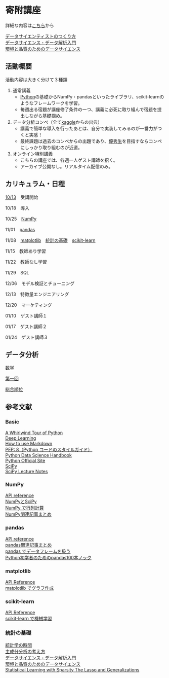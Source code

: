 # 寄附講座
詳細な内容は[こちら](https://gci.t.u-tokyo.ac.jp/gci-2022-winter/)から

[データサイエンティストのつくり方](https://www.slideshare.net/shoheihido/120913-pfi-dist)  
[データサイエンス・データ解析入門](https://www.stat.go.jp/teacher/comp-learn-04.html)  
[環境と品質のためのデータサイエンス](http://data-science.tokyo/)
## 活動概要
活動内容は大きく分けて３種類
1. 通常講義
    - [Python](https://note.nkmk.me/python/)の基礎からNumPy・pandasといったライブラリ、scikit-learnのようなフレームワークを学習。
    - 毎週出る宿題が講座修了条件の一つ、講義に必死に取り組んで宿題を提出しながら基礎掴め。
2. データ分析コンペ（全て[kaggle](https://github.com/alicelindel3/kaggle)からの出典）
    - 講義で簡単な導入を行ったあとは、自分で実装してみるのが一番力がつくと実感！
    - 最終課題は過去のコンペからの出題であり、[優秀生](https://gci.t.u-tokyo.ac.jp/deans_list/)を目指すならコンペにしっかり取り組むのが近道。
3. オンライン特別講義
    - こちらの講座では、各週一人ゲスト講師を招く。
    - アーカイブ公開なし。リアルタイム配信のみ。
## カリキュラム・日程

[10/13](https://alicelindel3.dreamlog.jp/archives/17259900.html)　受講開始

10/18　導入

10/25　[NumPy](#numpy)

11/01　[pandas](#pandas)

11/08　[matplotlib](#matplotlib)　[統計の基礎](#%E7%B5%B1%E8%A8%88%E3%81%AE%E5%9F%BA%E7%A4%8E)　[scikit-learn](#scikit-learn)

11/15　教師あり学習

11/22　教師なし学習

11/29　SQL

12/06　モデル検証とチューニング

12/13　特徴量エンジニアリング

12/20　マーケティング

01/10　ゲスト講師１

01/17　ゲスト講師２

01/24　ゲスト講師３

## データ分析
[数学](https://github.com/alicelindel3/math)

[第一回](https://github.com/haruharuharuko/GCI2020-Winter)

[総合順位](https://github.com/apppleNova802/GCI2020_Summer)
## 参考文献
### Basic
[A Whirlwind Tour of Python](https://jakevdp.github.io/WhirlwindTourOfPython/)  
[Deep Learning](https://www.deeplearningbook.org/)  
[How to use Markdown](https://jupyter-notebook.readthedocs.io/en/latest/examples/Notebook/Working%20With%20Markdown%20Cells.html)  
[PEP: 8（Python コードのスタイルガイド）](https://pep8-ja.readthedocs.io/ja/latest/)  
[Python Data Science Handbook](https://jakevdp.github.io/PythonDataScienceHandbook/)  
[Python Official Site](https://www.python.org/)  
[SciPy](https://scipy.org/)  
[SciPy Lecture Notes](http://www.turbare.net/transl/scipy-lecture-notes/index.html)
### NumPy
[API reference](https://numpy.org/doc/stable/reference/index.html)  
[NumPyとSciPy](https://www.eidos.ic.i.u-tokyo.ac.jp/~tau/lecture/computational_physics/slide/numpy.pdf)  
[NumPy で行列計算](https://pythondatascience.plavox.info/numpy)  
[NumPy関連記事まとめ](https://note.nkmk.me/python-numpy-post-summary/)
### pandas
[API reference](https://pandas.pydata.org/docs/reference/index.html)  
[pandas関連記事まとめ](https://note.nkmk.me/python-pandas-post-summary/)  
[pandas でデータフレームを扱う](https://pythondatascience.plavox.info/pandas)  
[Python初学者のためのpandas100本ノック](https://qiita.com/kunishou/items/bd5fad9a334f4f5be51c)
### matplotlib
[API Reference](https://matplotlib.org/stable/api/index.html)  
[matplotlib でグラフ作成](https://pythondatascience.plavox.info/matplotlib)
### scikit-learn
[API Reference](https://scikit-learn.org/stable/modules/classes.html)  
[scikit-learn で機械学習](https://pythondatascience.plavox.info/scikit-learn)
### 統計の基礎
[統計学の時間](https://bellcurve.jp/statistics/course/#step1)  
[主成分分析の考え方](https://logics-of-blue.com/principal-components-analysis/)  
[データサイエンス・データ解析入門](https://www.stat.go.jp/teacher/comp-learn-04.html)  
[環境と品質のためのデータサイエンス](http://data-science.tokyo/)  
[Statistical Learning with Sparsity The Lasso and Generalizations](https://web.stanford.edu/~hastie/StatLearnSparsity_files/SLS.pdf)  
